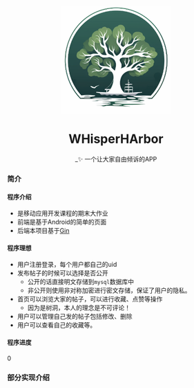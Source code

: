 <div align="center">
<img src="template/assets/images/logo.png" width="50%" />

# WHisperHArbor
_✨ 一个让大家自由倾诉的APP
</div>

### 简介
#### 程序介绍
- 是移动应用开发课程的期末大作业
- 前端是基于Android的简单的页面
- 后端本项目基于[Gin](https://github.com/gin-gonic/gin)

#### 程序理想
- 用户注册登录，每个用户都自己的uid
- 发布帖子的时候可以选择是否公开
  - 公开的话直接明文存储到`mysql`数据库中
  - 非公开则使用非对称加密进行密文存储，保证了用户的隐私。
- 首页可以浏览大家的帖子，可以进行收藏、点赞等操作
  - 因为是树洞，本人的理念是不可评论！
- 用户可以管理自己发的帖子包括修改、删除
- 用户可以查看自己的收藏等。

#### 程序进度

0

### 部分实现介绍

